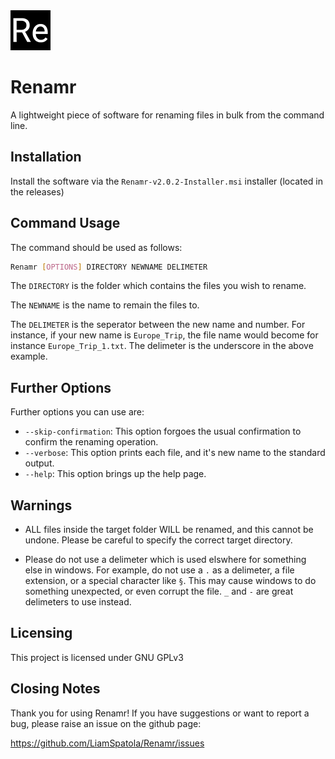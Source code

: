 <img src="https://raw.githubusercontent.com/LiamSpatola/Images/main/Renamr.png">

# Renamr #

A lightweight piece of software for renaming files in bulk from the command line.

## Installation ##
Install the software via the `Renamr-v2.0.2-Installer.msi` installer (located in the releases)

## Command Usage ##
The command should be used as follows:

```bash
Renamr [OPTIONS] DIRECTORY NEWNAME DELIMETER
```

The `DIRECTORY` is the folder which contains the files you wish to rename.

The `NEWNAME` is the name to remain the files to.

The `DELIMETER` is the seperator between the new name and number. For instance, if your new name is `Europe_Trip`, the file name would become for instance `Europe_Trip_1.txt`. The delimeter is the underscore in the above example.

## Further Options ##

Further options you can use are:

- `--skip-confirmation`: This option forgoes the usual confirmation to confirm the renaming operation.
- `--verbose`: This option prints each file, and it's new name to the standard output.
- `--help`: This option brings up the help page.

## Warnings ##

- ALL files inside the target folder WILL be renamed, and this cannot be undone. Please be careful to specify the correct target directory.

- Please do not use a delimeter which is used elswhere for something else in windows. For example, do not use a `.` as a delimeter, a file extension, or a special character like `§`. This may cause windows to do something unexpected, or even corrupt the file. `_` and `-` are great delimeters to use instead.
## Licensing ##

This project is licensed under GNU GPLv3

## Closing Notes ##

Thank you for using Renamr! If you have suggestions or want to report a bug, please raise an issue on the github page:

https://github.com/LiamSpatola/Renamr/issues
